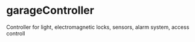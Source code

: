 # garageController
Controller for light, electromagnetic locks, sensors, alarm system, access controll

